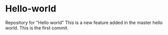 # Hello-world
Repository for "Hello world"
This is a new feature added in the master hello world.  This is the first commit.
